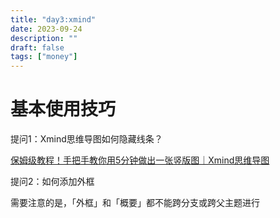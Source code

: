 ```yaml
---
title: "day3:xmind"
date: 2023-09-24
description: ""
draft: false
tags: ["money"]
---
```




# 基本使用技巧



提问1：Xmind思维导图如何隐藏线条？

 [保姆级教程！手把手教你用5分钟做出一张竖版图｜Xmind思维导图](https://www.bilibili.com/video/BV1BY411R7LF)



提问2：如何添加外框

 需要注意的是，「外框」和「概要」都不能跨分支或跨父主题进行

​	
